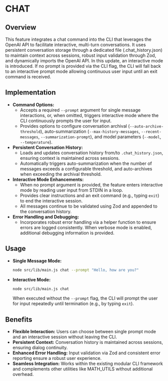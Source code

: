 # CHAT

## Overview
This feature integrates a chat command into the CLI that leverages the OpenAI API to facilitate interactive, multi-turn conversations. It uses persistent conversation storage through a dedicated file (.chat_history.json) to maintain context across sessions, robust input validation through Zod, and dynamically imports the OpenAI API. In this update, an interactive mode is introduced. If no prompt is provided via the CLI flag, the CLI will fall back to an interactive prompt mode allowing continuous user input until an exit command is received.

## Implementation
- **Command Options:**
  - Accepts a required `--prompt` argument for single message interactions, or, when omitted, triggers interactive mode where the CLI continuously prompts the user for input.
  - Provides options to configure conversation archival (`--auto-archive-threshold`), auto-summarization (`--max-history-messages`, `--recent-messages`, `--summarization-prompt`), and model parameters (`--model`, `--temperature`).
- **Persistent Conversation History:**
  - Loads and updates conversation history from/to `.chat_history.json`, ensuring context is maintained across sessions.
  - Automatically triggers auto-summarization when the number of messages exceeds a configurable threshold, and auto-archives when exceeding the archival threshold.
- **Interactive Mode Enhancements:**
  - When no prompt argument is provided, the feature enters interactive mode by reading user input from STDIN in a loop.
  - Provides clear instructions and an exit command (e.g., typing `exit`) to end the interactive session.
  - All messages continue to be validated using Zod and appended to the conversation history.
- **Error Handling and Debugging:**
  - Incorporates robust error handling via a helper function to ensure errors are logged consistently. When verbose mode is enabled, additional debugging information is provided.

## Usage
- **Single Message Mode:**
  ```bash
  node src/lib/main.js chat --prompt "Hello, how are you?"
  ```
- **Interactive Mode:**
  ```bash
  node src/lib/main.js chat
  ```
  When executed without the `--prompt` flag, the CLI will prompt the user for input repeatedly until termination (e.g., by typing `exit`).

## Benefits
- **Flexible Interaction:** Users can choose between single prompt mode and an interactive session without leaving the CLI.
- **Persistent Context:** Conversation history is maintained across sessions, ensuring dialog continuity.
- **Enhanced Error Handling:** Input validation via Zod and consistent error reporting ensure a robust user experience.
- **Seamless Integration:** Works within the existing modular CLI framework and complements other utilities like MATH_UTILS without additional overhead.